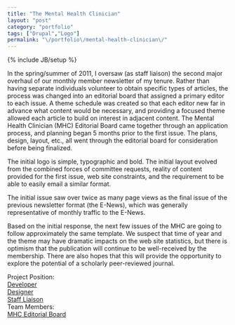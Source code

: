 ```yaml
---
title: "The Mental Health Clinician"
layout: "post"
category: "portfolio"
tags: ["Drupal","Logo"]
permalink: "\/portfolio\/mental-health-clinician\/"
---
```

{% include JB/setup %}
<div id="node-115" class="node node-portfolio node-promoted">
  <div class="content clearfix">
    <div class="field field-name-body field-type-text-with-summary field-label-hidden"><div class="field-items"><div class="field-item even"><p>In the spring/summer of 2011, I&nbsp;oversaw (as staff liaison) the second major overhaul of our monthly member newsletter of my tenure. Rather than having separate individuals volunteer to obtain specific types of articles, the process was changed into an editorial board that assigned a primary editor to each issue. A theme schedule was created so that each editor new far in advance what content would be necessary, and providing a focused theme allowed each article to build on interest in adjacent content. The Mental Health Clinician (MHC)&nbsp;Editorial Board came together through an application process, and planning began 5 months prior to the first issue. The plans, design, layout, etc., all went through the editorial board for consideration before being finalized.</p>
<p>The initial logo is simple, typographic and bold. The initial layout evolved from the combined forces of committee requests, reality of content provided for the first issue, web site constraints, and the requirement to be able to easily email a similar format.</p>
<p>The initial issue saw over twice as many page views as the final issue of the previous newsletter format (the E-News), which was generally representative of monthly traffic to the E-News.</p>
<p>Based on the initial response, the next few issues of the MHC are going to follow approximately the same template. We suspect that time of year and the theme may have dramatic impacts on the web site statistics, but there is optimism that the publication will continue to be well-received by the membership. There are also hopes that this will provide the opportunity to explore the potential of a scholarly peer-reviewed journal.</p></div></div></div><div class="field field-name-field-screenshot field-type-image field-label-hidden"><div class="field-items"><div class="field-item even"><img src="http://w.wcdn.ws/cdn/farfuture/WYRuLk7SmYBN0XlVTGyCQjvIXk-lcolt_VzBpU-0rCU/md5:773d2bf774e1654ce8dc1f2f7c74e3e5/sites/default/files/styles/medium/public/mhc-227x113.png" alt="" /></div><div class="field-item odd"><img src="http://w.wcdn.ws/cdn/farfuture/mIhNznTiqPCB_3TBRqs-nnWJjhg-qptLUC6NsephY2E/md5:bf847ebfa9fbe6b605ce417433efe0b1/sites/default/files/styles/medium/public/The_Mental_Health_Clinician_July_2011_-_cpnp.org_1311816327742-2.png" alt="" /></div><div class="field-item even"><img src="http://w.wcdn.ws/cdn/farfuture/iBcZDgDD3RN_LMv5RNdusXrYR5qvKcA-1fH4XF0QqcM/md5:8fa688724de8b6ccd76197a886bc491f/sites/default/files/styles/medium/public/The_Mental_Health_Clinician_July_2011_-_cpnp.org_1311816327742.png" alt="" /></div></div></div><div class="field field-name-taxonomy-vocabulary-2 field-type-taxonomy-term-reference field-label-above"><div class="field-label">Project Position:&nbsp;</div><div class="field-items"><div class="field-item even"><a href="/position/developer">Developer</a></div><div class="field-item odd"><a href="/position/designer">Designer</a></div><div class="field-item even"><a href="/position/staff-liaison">Staff Liaison</a></div></div></div><div class="field field-name-taxonomy-vocabulary-4 field-type-taxonomy-term-reference field-label-above"><div class="field-label">Team Members:&nbsp;</div><div class="field-items"><div class="field-item even"><a href="/team/mhc-editorial-board">MHC Editorial Board</a></div></div></div>  </div>
</div>
